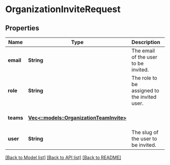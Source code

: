 # OrganizationInviteRequest

## Properties
Name | Type | Description | Notes
------------ | ------------- | ------------- | -------------
**email** | **String** | The email of the user to be invited. | [optional] [default to null]
**role** | **String** | The role to be assigned to the invited user. | [optional] [default to null]
**teams** | [**Vec<::models::OrganizationTeamInvite>**](OrganizationTeamInvite.md) |  | [optional] [default to null]
**user** | **String** | The slug of the user to be invited. | [optional] [default to null]

[[Back to Model list]](../README.md#documentation-for-models) [[Back to API list]](../README.md#documentation-for-api-endpoints) [[Back to README]](../README.md)


